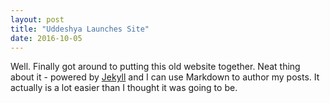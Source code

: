 ```yaml
---
layout: post
title: "Uddeshya Launches Site"
date: 2016-10-05
---
```


Well. 
Finally got around to putting this old website together. 
Neat thing about it - powered by [Jekyll](http://jekyllrb.com) 
and I can use Markdown to author my posts. It actually is a lot easier than I thought it was going to be.
